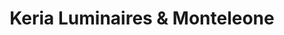 ---
title: "Keria Luminaires & Monteleone"
url: /villeneuve-dascq/keria-luminaires-et-monteleone/
shop: lampes
---